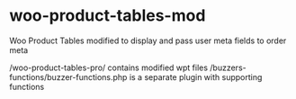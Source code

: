 # woo-product-tables-mod
Woo Product Tables modified to display and pass user meta fields to order meta

/woo-product-tables-pro/ contains modified wpt files
/buzzers-functions/buzzer-functions.php is a separate plugin with supporting functions
